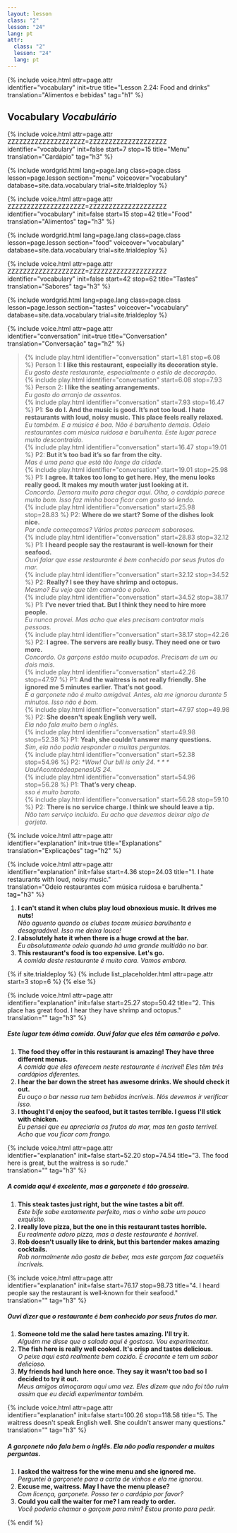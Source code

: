 ```yaml
---
layout: lesson
class: "2"
lesson: "24"
lang: pt
attr:
  class: "2"
  lesson: "24"
  lang: pt
---
```



{%  include voice.html attr=page.attr  
	identifier="vocabulary"  init=true
	title="Lesson 2.24: Food and drinks"        
	translation="Alimentos e bebidas"
    tag="h1" %}

## Vocabulary   *Vocabulário*

{%  include voice.html attr=page.attr    ZZZZZZZZZZZZZZZZZZZZ=ZZZZZZZZZZZZZZZZZZZZ
	identifier="vocabulary"  init=false start=7 stop=15
	title="Menu"        
	translation="Cardápio"
    tag="h3" %}

{% include wordgrid.html lang=page.lang
		class=page.class 
		lesson=page.lesson 
		section="menu"
		voiceover="vocabulary"
		database=site.data.vocabulary 
		trial=site.trialdeploy %}    

{%  include voice.html attr=page.attr    ZZZZZZZZZZZZZZZZZZZZ=ZZZZZZZZZZZZZZZZZZZZ
	identifier="vocabulary"  init=false start=15 stop=42
	title="Food"        
	translation="Alimentos"
    tag="h3" %}


{% include wordgrid.html lang=page.lang
		class=page.class 
		lesson=page.lesson 
		section="food"
		voiceover="vocabulary"
		database=site.data.vocabulary 
		trial=site.trialdeploy %}    

{%  include voice.html attr=page.attr    ZZZZZZZZZZZZZZZZZZZZ=ZZZZZZZZZZZZZZZZZZZZ
	identifier="vocabulary"  init=false start=42 stop=62
	title="Tastes"        
	translation="Sabores"
    tag="h3" %}

{% include wordgrid.html lang=page.lang
		class=page.class 
		lesson=page.lesson 
		section="tastes"
		voiceover="vocabulary"
		database=site.data.vocabulary 
		trial=site.trialdeploy %}     

{%  include voice.html attr=page.attr  
	identifier="conversation"  init=true
	title="Conversation"        
	translation="Conversação"
    tag="h2" %}

> {% include play.html identifier="conversation" start=1.81 stop=6.08 %} Person 1: **I like this restaurant, especially its decoration style.**  
*Eu gosto deste restaurante, especialmente o estilo de decoração.*    
> {% include play.html identifier="conversation" start=6.08 stop=7.93 %} Person 2: **I like the seating arrangements.**  
*Eu gosto do arranjo de assentos.*   
> {% include play.html identifier="conversation" start=7.93 stop=16.47 %} P1: **So do I. And the music is good. It’s not too loud. I hate restaurants with loud, noisy music. This place feels really relaxed.**  
*Eu também. E a música é boa. Não é barulhento demais. Odeio restaurantes com música ruidosa e barulhenta. Este lugar parece muito descontraído.*     
> {% include play.html identifier="conversation" start=16.47 stop=19.01 %} P2: **But it’s too bad it’s so far from the city.**  
*Mas é uma pena que está tão longe da cidade.*    
> {% include play.html identifier="conversation" start=19.01 stop=25.98 %} P1: **I agree. It takes too long to get here. Hey, the menu looks really good. It makes my mouth water just looking at it.**  
*Concordo. Demora muito para chegar aqui. Olha, o cardápio parece muito bom. Isso faz minha boca ficar com gosto só lendo.*     
> {% include play.html identifier="conversation" start=25.98 stop=28.83 %} P2: **Where do we start? Some of the dishes look nice.**  
*Por onde começamos? Vários pratos parecem saborosos.*      
> {% include play.html identifier="conversation" start=28.83 stop=32.12 %} P1: **I heard people say the restaurant is well-known for their seafood.**  
*Ouvi falar que esse restaurante é bem conhecido por seus frutos do mar.*    
> {% include play.html identifier="conversation" start=32.12 stop=34.52 %} P2: **Really? I see they have shrimp and octopus.**   
*Mesmo? Eu vejo que têm camarão e polvo.*    
> {% include play.html identifier="conversation" start=34.52 stop=38.17 %} P1: **I’ve never tried that. But I think they need to hire more people.**  
*Eu nunca provei. Mas acho que eles precisam contratar mais pessoas.*    
> {% include play.html identifier="conversation" start=38.17 stop=42.26 %} P2: **I agree. The servers are really busy. They need one or two more.**   
*Concordo. Os garçons estão muito ocupados. Precisam de um ou dois mais.*      
> {% include play.html identifier="conversation" start=42.26 stop=47.97 %} P1: **And the waitress is not really friendly. She ignored me 5 minutes earlier. That’s not good.**  
*E a garçonete não é muito amigável. Antes, ela me ignorou durante 5 minutos. Isso não é bom.*       
> {% include play.html identifier="conversation" start=47.97 stop=49.98 %} P2: **She doesn't speak English very well.**    
*Ela não fala muito bem o inglês.*      
> {% include play.html identifier="conversation" start=49.98 stop=52.38 %} P1: **Yeah, she couldn’t answer many questions.**  
*Sim, ela não podia responder a muitas perguntas.*     
> {% include play.html identifier="conversation" start=52.38 stop=54.96 %} P2: **Wow! Our bill is only $24.**  
*Uau! A conta é de apenas US$ 24.*     
> {% include play.html identifier="conversation" start=54.96 stop=56.28 %} P1: **That’s very cheap.**  
*sso é muito barato.*       
> {% include play.html identifier="conversation" start=56.28 stop=59.10 %} P2: **There is no service charge. I think we should leave a tip.**  
*Não tem serviço incluido. Eu acho que devemos deixar algo de gorjeta.*      
 
{%  include voice.html attr=page.attr  
	identifier="explanation"  init=true
	title="Explanations"        
	translation="Explicações"
    tag="h2" %}

{%  include voice.html attr=page.attr  
	identifier="explanation"  init=false start=4.36 stop=24.03
	title="1. I hate restaurants with loud, noisy music."        
	translation="Odeio restaurantes com música ruidosa e barulhenta."
    tag="h3" %}

1. **I can't stand it when clubs play loud obnoxious music. It drives me nuts!**   
*Não aguento quando os clubes tocam música barulhenta e desagradável. Isso me deixa louco!*   
2. **I absolutely hate it when there is a huge crowd at the bar.**   
*Eu absolutamente odeio quando há uma grande multidão no bar.*    
3. **This restaurant's food is too expensive. Let's go.**   
*A comida deste restaurante é muito cara. Vamos embora.*   

{% if site.trialdeploy %}
  {% include list_placeholder.html  attr=page.attr     start=3 stop=6 %}
  {% else %}

{%  include voice.html attr=page.attr  
	identifier="explanation"  init=false start=25.27 stop=50.42
	title="2. This place has great food. I hear they have shrimp and octopus."        
	translation=""
    tag="h3" %}
##### *Este lugar tem ótima comida. Ouvi falar que eles têm camarão e polvo.*
1. **The food they offer in this restaurant is amazing! They have three different menus.**   
*A comida que eles oferecem neste restaurante é incrível! Eles têm três cardápios diferentes.*    
2. **I hear the bar down the street has awesome drinks. We should check it out.**   
*Eu ouço o bar nessa rua tem bebidas incríveis. Nós devemos ir verificar isso.*    
3. **I thought I'd enjoy the seafood, but it tastes terrible. I guess I'll stick with chicken.**   
*Eu pensei que eu apreciaria os frutos do mar, mas ten gosto terrível. Acho que vou ficar com frango.*    

{%  include voice.html attr=page.attr  
	identifier="explanation"  init=false start=52.20 stop=74.54
	title="3. The food here is great, but the waitress is so rude."        
	translation=""
    tag="h3" %}
##### *A comida aqui é excelente, mas a garçonete é tão grosseira.*
1. **This steak tastes just right, but the wine tastes a bit off.**   
*Este bife sabe exatamente perfeito, mas o vinho sabe um pouco exquisito.*    
2. **I really love pizza, but the one in this restaurant tastes horrible.**   
*Eu realmente adoro pizza, mas a deste restaurante é horrível.*    
3. **Rob doesn't usually like to drink, but this bartender makes amazing cocktails.**   
*Rob normalmente não gosta de beber, mas este garçom faz coquetéis incríveis.*    

{%  include voice.html attr=page.attr  
	identifier="explanation"  init=false start=76.17 stop=98.73
	title="4. I heard people say the restaurant is well-known for their seafood."        
	translation=""
    tag="h3" %}
##### *Ouvi dizer que o restaurante é bem conhecido por seus frutos do mar.*
1. **Someone told me the salad here tastes amazing. I'll try it.**   
*Alguém me disse que a salada aqui é gostosa. Vou experimentar.*   
2. **The fish here is really well cooked. It's crisp and tastes delicious.**   
*O peixe aqui está realmente bem cozido. É crocante e tem um sabor delicioso.*    
3. **My friends had lunch here once. They say it wasn't too bad so I decided to try it out.**   
*Meus amigos almoçaram aqui uma vez. Eles dizem que não foi tão ruim assim que eu decidi experimentar também.*   

{%  include voice.html attr=page.attr  
	identifier="explanation"  init=false start=100.26 stop=118.58
	title="5. The waitress doesn't speak English well. She couldn't answer many questions."        
	translation=""
    tag="h3" %}
##### *A garçonete não fala bem o inglês. Ela não podia responder a muitas perguntas.*
1. **I asked the waitress for the wine menu and she ignored me.**   
*Perguntei à garçonete para a carta de vinhos e ela me ignorou.*   
2. **Excuse me, waitress. May I have the menu please?**   
*Com licença, garçonete. Posso ter o cardápio por favor?*    
3. **Could you call the waiter for me? I am ready to order.**   
*Você poderia chamar o garçom para mim? Estou pronto para pedir.*    


{% endif %}
